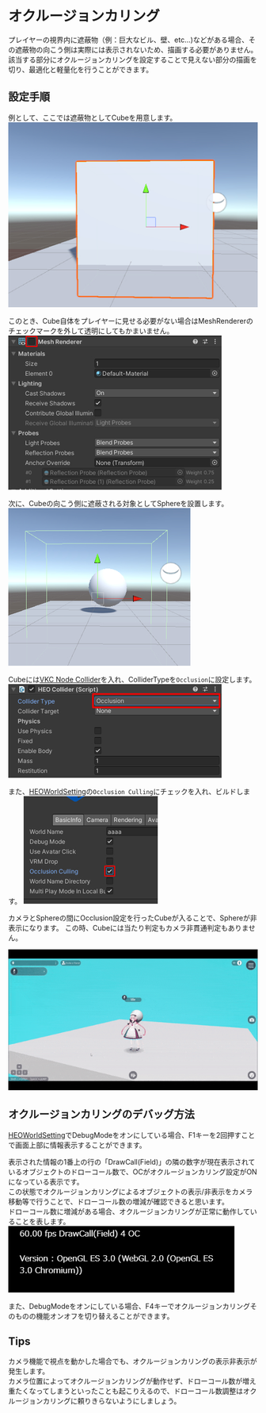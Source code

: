 # オクルージョンカリング

プレイヤーの視界内に遮蔽物（例：巨大なビル、壁、etc...)などがある場合、その遮蔽物の向こう側は実際には表示されないため、描画する必要がありません。<br>
該当する部分にオクルージョンカリングを設定することで見えない部分の描画を切り、最適化と軽量化を行うことができます。

## 設定手順

例として、ここでは遮蔽物としてCubeを用意します。
![OcclusionCulling_1](img/OcclusionCulling_1.jpg)

このとき、Cube自体をプレイヤーに見せる必要がない場合はMeshRendererのチェックマークを外して透明にしてもかまいません。<br>
![OcclusionCulling_2](img/OcclusionCulling_2.jpg)

次に、Cubeの向こう側に遮蔽される対象としてSphereを設置します。
![OcclusionCulling_3](img/OcclusionCulling_3.jpg)

Cubeには[VKC Node Collider](../VKCComponents/VKCNodeCollider.md)を入れ、ColliderTypeを`Occlusion`に設定します。
![OcclusionCulling_4](img/OcclusionCulling_4.jpg)

また、[HEOWorldSetting](../VKCComponents/HEOWorldSetting.md)の`Occlusion Culling`にチェックを入れ、ビルドします。
![OcclusionCulling_5](img/OcclusionCulling_5.jpg)

カメラとSphereの間にOcclusion設定を行ったCubeが入ることで、Sphereが非表示になります。
この時、Cubeには当たり判定もカメラ非貫通判定もありません。

![OcclusionCulling_Result](img/OcclusionCulling_Result.gif)

## オクルージョンカリングのデバッグ方法

[HEOWorldSetting](../VKCComponents/HEOWorldSetting.md)でDebugModeをオンにしている場合、F1キーを2回押すことで画面上部に情報表示することができます。

表示された情報の1番上の行の「DrawCall(Field)」の隣の数字が現在表示されているオブジェクトのドローコール数で、OCがオクルージョンカリング設定がONになっている表示です。<br>
この状態でオクルージョンカリングによるオブジェクトの表示/非表示をカメラ移動等で行うことで、ドローコール数の増減が確認できると思います。<br>
ドローコール数に増減がある場合、オクルージョンカリングが正常に動作していることを表します。<br>
![OcclusionCulling_6](img/OcclusionCulling_6.jpg)

また、DebugModeをオンにしている場合、F4キーでオクルージョンカリングそのものの機能オンオフを切り替えることができます。

## Tips

カメラ機能で視点を動かした場合でも、オクルージョンカリングの表示非表示が発生します。<br>
カメラ位置によってオクルージョンカリングが動作せず、ドローコール数が増え重たくなってしまうといったことも起こりえるので、ドローコール数調整はオクルージョンカリングに頼りきらないようにしましょう。